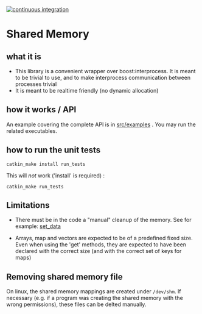 [![continuous integration](https://raw.githubusercontent.com/MPI-IS-BambooAgent/sw_badges/master/badges/plans/corerobotics/tag.svg?sanitize=true)](url)

# Shared Memory

## what it is

* This library is a convenient wrapper over boost:interprocess. It is meant to be trivial to use, and to make interprocess communication between processes trivial
* It is meant to be realtime friendly (no dynamic allocation)

## how it works / API

An example covering the complete API is in [src/examples](https://git-amd.tuebingen.mpg.de/amd-clmc/shared_memory/tree/master/src/examples) . You may run the related executables.

## how to run the unit tests

```
catkin_make install run_tests
```

This will *not* work ('install' is required) :

```
catkin_make run_tests
```

## Limitations

* There must be in the code a "manual" cleanup of the memory. See for example: [set_data](https://git-amd.tuebingen.mpg.de/amd-clmc/shared_memory/blob/master/src/examples/set_data.cpp#L16)

* Arrays, map and vectors are expected to be of a predefined fixed size. Even when using the 'get' methods, they are expected to have been declared with the correct size (and with the correct set of keys for maps)

## Removing shared memory file

On linux, the shared memory mappings are created under `/dev/shm`. If necessary (e.g. if a program was creating the shared memory with the wrong permissions), these files can be delted manually.

